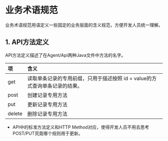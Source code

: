 # 业务术语规范

业务术语规范用语定义一些固定的业务层面的含义规范，方便开发人员统一理解。

## 1. API方法定义

API方法定义描述了在Agent/Api两种Java文件中方法的名字。

| 项 | 含义 |
| :--- | :--- |
| get | 读取单条记录的专用前缀，只用于描述按照 id = value的方式查询单条记录的结果。 |
| post | 创建记录专用方法 |
| put | 更新记录专用方法 |
| delete | 删除记录专用方法 |

* API中的标准方法定义和HTTP Method对应，使得开发人员不用去思考POST/PUT究竟哪个规则用于更新。



